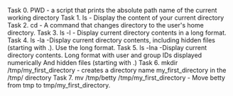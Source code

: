 Task 0. PWD - a script that prints the absolute path name of the current working directory
Task 1. ls - Display the content of your current directory
Task 2. cd - A command that changes directory to the user's home directory.
Task 3. ls -l - Display current directory contents in a long format.
Task 4. ls -la -Display current directory contents, including hidden files (starting with .). Use the long format.
Task 5. ls -lna -Display current directory contents.
Long format
with user and group IDs displayed numerically
And hidden files (starting with .)
Task 6. mkdir /tmp/my_first_directory - creates a directory name my_first_directory in the /tmp/ directory
Task 7. mv /tmp/betty /tmp/my_first_directory  - Move betty from tmp to tmp/my_first_directory.
